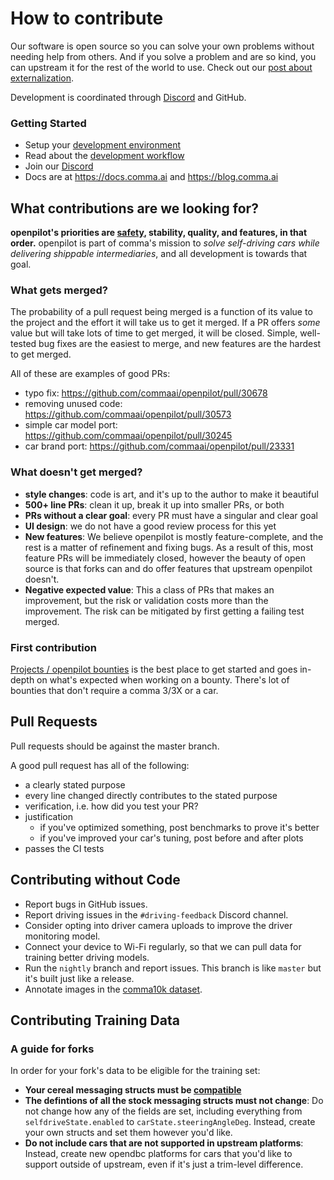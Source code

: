 # How to contribute

Our software is open source so you can solve your own problems without needing help from others. And if you solve a problem and are so kind, you can upstream it for the rest of the world to use. Check out our [post about externalization](https://blog.comma.ai/a-2020-theme-externalization/).

Development is coordinated through [Discord](https://discord.comma.ai) and GitHub.

### Getting Started

* Setup your [development environment](../tools/)
* Read about the [development workflow](WORKFLOW.md)
* Join our [Discord](https://discord.comma.ai)
* Docs are at https://docs.comma.ai and https://blog.comma.ai

## What contributions are we looking for?

**openpilot's priorities are [safety](SAFETY.md), stability, quality, and features, in that order.**
openpilot is part of comma's mission to *solve self-driving cars while delivering shippable intermediaries*, and all development is towards that goal. 

### What gets merged?

The probability of a pull request being merged is a function of its value to the project and the effort it will take us to get it merged.
If a PR offers *some* value but will take lots of time to get merged, it will be closed.
Simple, well-tested bug fixes are the easiest to merge, and new features are the hardest to get merged. 

All of these are examples of good PRs:
* typo fix: https://github.com/commaai/openpilot/pull/30678
* removing unused code: https://github.com/commaai/openpilot/pull/30573
* simple car model port: https://github.com/commaai/openpilot/pull/30245
* car brand port: https://github.com/commaai/openpilot/pull/23331

### What doesn't get merged?

* **style changes**: code is art, and it's up to the author to make it beautiful 
* **500+ line PRs**: clean it up, break it up into smaller PRs, or both
* **PRs without a clear goal**: every PR must have a singular and clear goal
* **UI design**: we do not have a good review process for this yet
* **New features**: We believe openpilot is mostly feature-complete, and the rest is a matter of refinement and fixing bugs. As a result of this, most feature PRs will be immediately closed, however the beauty of open source is that forks can and do offer features that upstream openpilot doesn't.
* **Negative expected value**: This a class of PRs that makes an improvement, but the risk or validation costs more than the improvement. The risk can be mitigated by first getting a failing test merged.

### First contribution

[Projects / openpilot bounties](https://github.com/orgs/commaai/projects/26/views/1?pane=info) is the best place to get started and goes in-depth on what's expected when working on a bounty.
There's lot of bounties that don't require a comma 3/3X or a car.

## Pull Requests

Pull requests should be against the master branch.

A good pull request has all of the following:
* a clearly stated purpose
* every line changed directly contributes to the stated purpose
* verification, i.e. how did you test your PR?
* justification
  * if you've optimized something, post benchmarks to prove it's better
  * if you've improved your car's tuning, post before and after plots
* passes the CI tests

## Contributing without Code

* Report bugs in GitHub issues.
* Report driving issues in the `#driving-feedback` Discord channel.
* Consider opting into driver camera uploads to improve the driver monitoring model.
* Connect your device to Wi-Fi regularly, so that we can pull data for training better driving models.
* Run the `nightly` branch and report issues. This branch is like `master` but it's built just like a release.
* Annotate images in the [comma10k dataset](https://github.com/commaai/comma10k).

## Contributing Training Data

### A guide for forks

In order for your fork's data to be eligible for the training set:
* **Your cereal messaging structs must be [compatible](../cereal#custom-forks)**
* **The defintions of all the stock messaging structs must not change**: Do not change how any of the fields are set, including everything from `selfdriveState.enabled` to `carState.steeringAngleDeg`. Instead, create your own structs and set them however you'd like.
* **Do not include cars that are not supported in upstream platforms**: Instead, create new opendbc platforms for cars that you'd like to support outside of upstream, even if it's just a trim-level difference.
